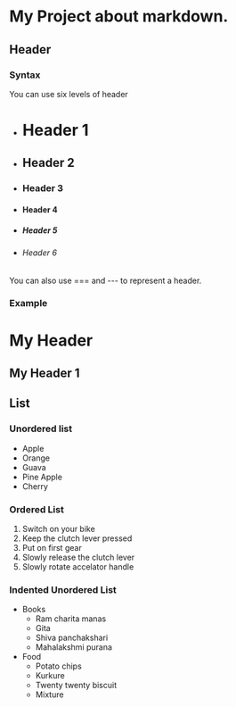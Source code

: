 # My Project about markdown.
## Header
### Syntax
You can use six levels of header
* # Header 1
* ## Header 2
* ### Header 3
* #### Header 4
* ##### Header 5
* ###### Header 6

You can also use === and --- to represent a header.

### Example
My Header
===

My Header 1
---

## List
### Unordered list
* Apple
* Orange
* Guava
* Pine Apple
* Cherry

### Ordered List
1. Switch on your bike
2. Keep the clutch lever pressed
3. Put on first gear
4. Slowly release the clutch lever
5. Slowly rotate accelator handle

### Indented Unordered List
+ Books
  + Ram charita manas
  + Gita
  + Shiva panchakshari
  + Mahalakshmi purana
+ Food
  + Potato chips
  + Kurkure
  + Twenty twenty biscuit
  + Mixture
